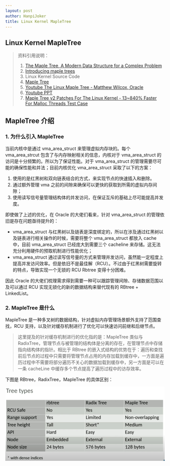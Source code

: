 ```yaml
---
layout: post
author: HanpiJoker
title: Linux Kernel MapleTree
---
```


## Linux Kernel MapleTree

> 资料引用说明：
>
> 1. [The Maple Tree, A Modern Data Structure for a Complex Problem](https://blogs.oracle.com/linux/post/the-maple-tree-a-modern-data-structure-for-a-complex-problem)
> 2. [Introducing maple trees](https://lwn.net/Articles/845507/)
> 3. Linux Kernel Source Code
> 4. [Maple Tree](https://www.kernel.org/doc/html/next/core-api/maple_tree.html)
> 5. [Youtube The Linux Maple Tree - Matthew Wilcox, Oracle](https://www.youtube.com/watch?v=XwukyRAL7WQ)
> 6. [Youtube PPT](https://static.sched.com/hosted_files/ossna19/79/20190822_LinuxCon_Maple_Tree.pdf)
> 7. [Maple Tree v2 Patches For The Linux Kernel - 13~840% Faster For Malloc Threads Test Case](https://www.phoronix.com/news/Maple-Tree-v2)

## MapleTree 介绍

### 1. 为什么引入 MapleTree

当前内核中是通过 vma_area_struct 来管理虚拟内存块的。每个 vma_area_strcut 包含了与内存映射相关的信息，内核对于 vma_area_struct 的访问是十分频繁的。所以为了保证性能。对于 vma_area_struct 的管理需要尽可能的确保性能和并法；目前内核优化 vma_area_struct 采取了以下的方案：

1. 使用的是红黑树和双向链表结合的方式，来实现节点的快速插入和删除。
2. 通过额外管理 vma 之前的间隙来确保可以更快的获取到所需的虚拟内存间隙；
3. 使用读写信号量管理结构体的并发访问，在保证互斥的基础上尽可能提高并发度。

即使做了上述的优化，在 Oracle 的大佬们看来，针对 vma_area_struct 的管理依旧是存在问题亟待提升的：

- vma_area_struct 与红黑树以及链表是深度绑定的，所以在涉及通过红黑树以及链表进行相关操作的时候，需要将整个 vma_area_struct 都放入 cache 中，目前 vma_area_struct 已经庞大到需要三个 cacheline 来存储。这无法充分利用硬件的预取机制进行性能优化；
- vma_area_struct 通过读写信号量的方式来管理并发访问，虽然能一定程度上提高并发访问效率。但是依旧不是最佳解（RCU）。不过由于红黑树需要旋转的特点，导致实现一个无锁的 RCU Rbtree 变得十分困难。

因此 Oracle 的大佬们梳理需求得到需要一种可以跟踪管理间隙、存储数据范围以及可以通过 RCU 实现无锁化的新的数据结构来替代现有的 RBtree + LinkedList。

### 2. MapleTree 是什么

MapleTree 是一种多叉树的数据结构，针对虚拟内存管理场景额外支持了范围查找，RCU 支持，以及针对缓存机制进行了优化可以快速访问前继和后继节点。

> 这里提及的针对缓存机制进行的优化指的是：MapleTree 类似与 RadixTree，管理节点与被管理的结构体是分离的存在，在管理节点中存储指向结构体的指针。相比于 RBtree 的嵌入式结构的优势在于：遍历和查找前后节点的过程中只需要将管理节点占用的内存加载到缓存中，一方面是遍历过程中不需要将部分遍历不关心的数据加载到缓存中，另一方面是可以在一条 cacheLine 中缓存多个节点提高了遍历过程中的访存效率。

下图是 RBtree，RadixTree，MapleTree 的具体区别：

![image-20230528235709683](https://github.com/HanpiJoker/hanpijoker.github.io/raw/master/Pictures/image_20230526_LinuxMapleTree_001.png)
